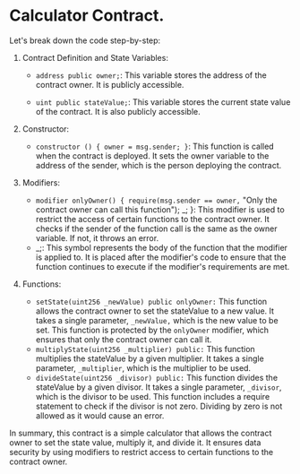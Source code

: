 

# Calculator Contract. 

Let's break down the code step-by-step:



1. Contract Definition and State Variables:

   - `address public owner;`: This variable stores the address of the contract owner. It is publicly accessible.

   - `uint public stateValue;`: This variable stores the current state value of the contract. It is also publicly accessible.

2. Constructor:

   - `constructor () { owner = msg.sender; }`: This function is called when the contract is deployed. It sets the owner variable to the address of the sender, which is the person deploying the contract.

3. Modifiers:

    - `modifier onlyOwner() { require(msg.sender == owner,` "Only the contract owner can call this function"); _; }: This modifier is used to restrict the access of certain functions to the contract owner. It checks if the sender of the function call is the same as the owner variable. If not, it throws an error.
   -  _;: This symbol represents the body of the function that the modifier is applied to. It is placed after the modifier's code to ensure that the function continues to execute if the modifier's requirements are met.

4. Functions:

   -  `setState(uint256 _newValue) public onlyOwner:` This function allows the contract owner to set the stateValue to a new value. It takes a single parameter, `_newValue,` which is the new value to be set. This function is protected by the `onlyOwner` modifier, which ensures that only the contract owner can call it.
   - `multiplyState(uint256 _multiplier) public:` This function multiplies the stateValue by a given multiplier. It takes a single parameter, `_multiplier`, which is the multiplier to be used.
   - `divideState(uint256 _divisor) public:` This function divides the stateValue by a given divisor. It takes a single parameter, `_divisor`, which is the divisor to be used. This function includes a require statement to check if the divisor is not zero. Dividing by zero is not allowed as it would cause an error.

In summary, this contract is a simple calculator that allows the contract owner to set the state value, multiply it, and divide it. It ensures data security by using modifiers to restrict access to certain functions to the contract owner.




